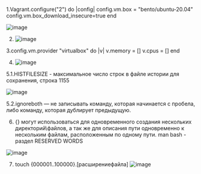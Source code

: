 

1.Vagrant.configure("2") do |config|
  config.vm.box = "bento/ubuntu-20.04"
  config.vm.box_download_insecure=true
  end


   ![image](https://user-images.githubusercontent.com/97973917/218808319-ebc4b3e6-d063-4eb8-954b-7aed14980fc6.png)

2. ![image](https://user-images.githubusercontent.com/97973917/218808480-8124a724-82fc-433d-ba56-a6e3ac2066de.png)



3.config.vm.provider "virtualbox" do |v|
  v.memory = []
  v.cpus = []
  end



4. ![image](https://user-images.githubusercontent.com/97973917/218809328-7c0a1087-671c-4571-a8ea-c60eee7a2bb2.png)




5.1.HISTFILESIZE - максимальное число строк в файле истории для сохранения, строка 1155

![image](https://user-images.githubusercontent.com/97973917/218821522-c994741c-5e7e-422b-a25a-62d418a42a01.png)




5.2.ignoreboth — не записывать команду, которая начинается с пробела, либо команду, которая дублирует предыдущую.




6. {} могут использоваться для одновременного создания нескольких директорий\файлов, а так же для описания пути одновременно к нескольким файлам, расположенным по одному пути.
man bash - раздел RESERVED WORDS 

![image](https://user-images.githubusercontent.com/97973917/218823950-4a9c0573-1175-4983-a119-d01455627bdc.png)




7. touch {000001..100000}.[расширениефайла] 
![image](https://user-images.githubusercontent.com/97973917/218825067-3f3340fd-5268-4573-adda-947f92916db2.png)
 
